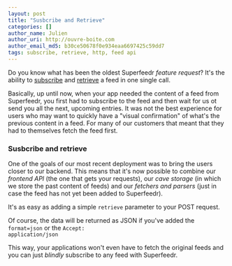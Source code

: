 ```yaml
---
layout: post
title: "Susbcribe and Retrieve"
categories: []
author_name: Julien
author_uri: http://ouvre-boite.com
author_email_md5: b30ce50678f0e934eaa6697425c59dd7
tags: subscribe, retrieve, http, feed api
---
```


Do you know what has been the oldest Superfeedr *feature request*? 
It's the ability to [subscribe](http://documentation.superfeedr.com/subscribers.html#addingfeedswithpubsubhubbub) and [retrieve](http://documentation.superfeedr.com/subscribers.html#retrievingentrieswithpubsubhubbub) a feed in one single call.

Basically, up until now, when your app needed the content of a feed from Superfeedr, you first had to subscribe to the feed and then wait for us ot send you all the next, upcoming entries. It was not the best experience for users who may want to quickly have a "visual confirmation" of what's the previous content in a feed. For many of our customers that meant that they had to themselves fetch the feed first. 

### Susbcribe and retrieve

One of the goals of our most recent deployment was to bring the users closer to our backend. This means that it's now possible to combine our *frontend API* (the one that gets your requests), our *cave storage* (in which we store the past content of feeds) and our *fetchers and parsers* (just in case the feed has not yet been added to Superfeedr).

It's as easy as adding a simple <code>retrieve</code> parameter to your POST request. 

<script src="https://gist.github.com/julien51/7531368.js">
</script>

Of course, the data will be returned as JSON if you've added the <code>format=json</code> or the <code>Accept: application/json</code>

This way, your applications won't even have to fetch the original feeds and you can just *blindly* subscribe to any feed with Superfeedr.
